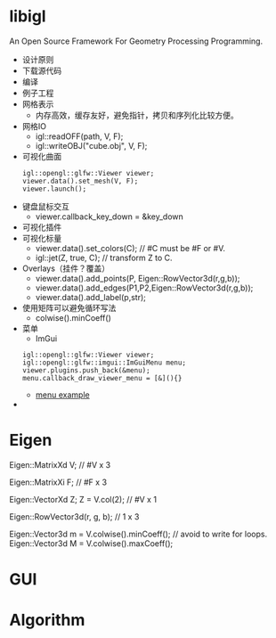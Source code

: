 # libigl
An Open Source Framework For Geometry Processing Programming.

- 设计原则
- 下载源代码
- 编译
- 例子工程
- 网格表示
  - 内存高效，缓存友好，避免指针，拷贝和序列化比较方便。
- 网格IO
  - igl::readOFF(path, V, F);
  - igl::writeOBJ("cube.obj", V, F);
- 可视化曲面
  ```
  igl::opengl::glfw::Viewer viewer;
  viewer.data().set_mesh(V, F);
  viewer.launch();
  ```
- 键盘鼠标交互
  - viewer.callback_key_down = &key_down
- 可视化插件
- 可视化标量
  - viewer.data().set_colors(C); // #C must be #F or #V.
  - igl::jet(Z, true, C); // transform Z to C.
- Overlays（挂件？覆盖）
  - viewer.data().add_points(P, Eigen::RowVector3d(r,g,b));
  - viewer.data().add_edges(P1,P2,Eigen::RowVector3d(r,g,b));
  - viewer.data().add_label(p,str);
- 使用矩阵可以避免循环写法
  - colwise().minCoeff()
- 菜单
  - ImGui
  ```
  igl::opengl::glfw::Viewer viewer;
  igl::opengl::glfw::imgui::ImGuiMenu menu;
  viewer.plugins.push_back(&menu);
  menu.callback_draw_viewer_menu = [&](){}
  ```
  - [menu example](https://github.com/libigl/libigl/blob/master/tutorial/106_ViewerMenu/main.cpp)
-
# Eigen

Eigen::MatrixXd V; // #V x 3

Eigen::MatrixXi F; // #F x 3

Eigen::VectorXd Z; Z = V.col(2); // #V x 1

Eigen::RowVector3d(r, g, b); // 1 x 3

Eigen::Vector3d m = V.colwise().minCoeff(); // avoid to write for loops.
Eigen::Vector3d M = V.colwise().maxCoeff(); 
# GUI


# Algorithm

